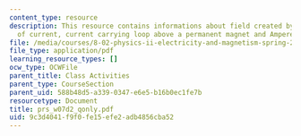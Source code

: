 ```yaml
---
content_type: resource
description: This resource contains informations about field created by two loops
  of current, current carrying loop above a permanent magnet and Ampere?s Law.
file: /media/courses/8-02-physics-ii-electricity-and-magnetism-spring-2007/9c3d4041f9f0fe15efe2adb4856cba52_prs_w07d2_qonly.pdf
file_type: application/pdf
learning_resource_types: []
ocw_type: OCWFile
parent_title: Class Activities
parent_type: CourseSection
parent_uid: 588b48d5-a339-0347-e6e5-b16b0ec1fe7b
resourcetype: Document
title: prs_w07d2_qonly.pdf
uid: 9c3d4041-f9f0-fe15-efe2-adb4856cba52
---
```

